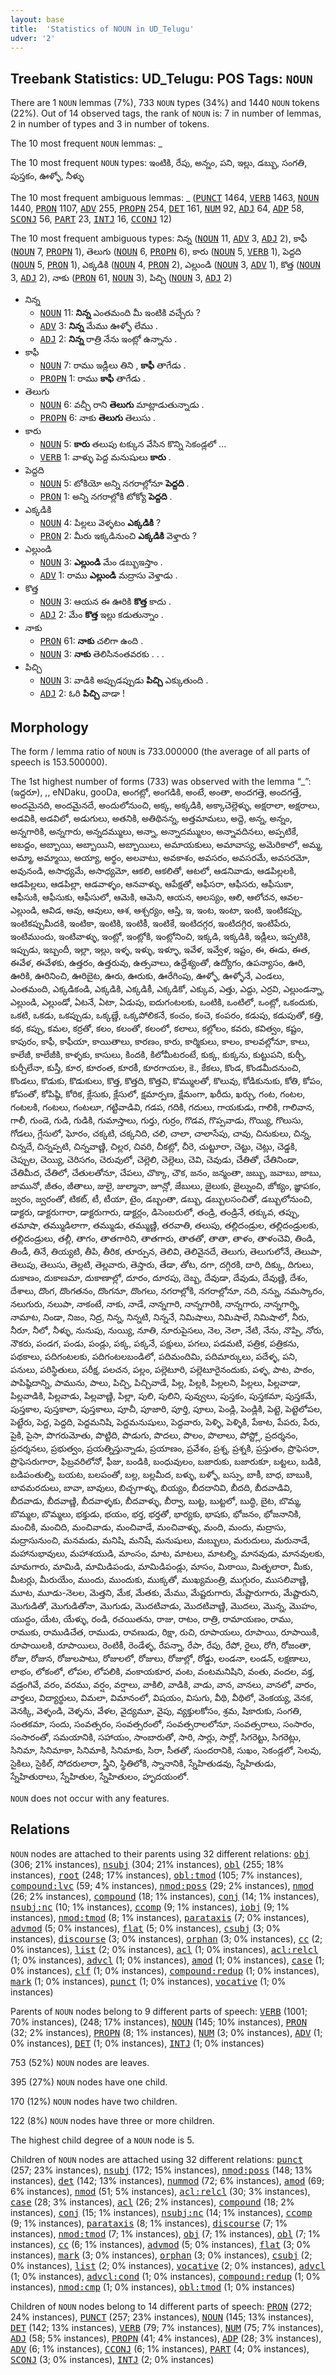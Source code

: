 ```yaml
---
layout: base
title:  'Statistics of NOUN in UD_Telugu'
udver: '2'
---
```


## Treebank Statistics: UD_Telugu: POS Tags: `NOUN`

There are 1 `NOUN` lemmas (7%), 733 `NOUN` types (34%) and 1440 `NOUN` tokens (22%).
Out of 14 observed tags, the rank of `NOUN` is: 7 in number of lemmas, 2 in number of types and 3 in number of tokens.

The 10 most frequent `NOUN` lemmas: _

The 10 most frequent `NOUN` types:  ఇంటికి, రేపు, అన్నం, పని, ఇల్లు, డబ్బు, సంగతి, పుస్తకం, ఊళ్ళో, నీళ్ళు

The 10 most frequent ambiguous lemmas: _ (<tt><a href="te-pos-PUNCT.html">PUNCT</a></tt> 1464, <tt><a href="te-pos-VERB.html">VERB</a></tt> 1463, <tt><a href="te-pos-NOUN.html">NOUN</a></tt> 1440, <tt><a href="te-pos-PRON.html">PRON</a></tt> 1107, <tt><a href="te-pos-ADV.html">ADV</a></tt> 255, <tt><a href="te-pos-PROPN.html">PROPN</a></tt> 254, <tt><a href="te-pos-DET.html">DET</a></tt> 161, <tt><a href="te-pos-NUM.html">NUM</a></tt> 92, <tt><a href="te-pos-ADJ.html">ADJ</a></tt> 64, <tt><a href="te-pos-ADP.html">ADP</a></tt> 58, <tt><a href="te-pos-SCONJ.html">SCONJ</a></tt> 56, <tt><a href="te-pos-PART.html">PART</a></tt> 23, <tt><a href="te-pos-INTJ.html">INTJ</a></tt> 16, <tt><a href="te-pos-CCONJ.html">CCONJ</a></tt> 12)

The 10 most frequent ambiguous types:  నిన్న (<tt><a href="te-pos-NOUN.html">NOUN</a></tt> 11, <tt><a href="te-pos-ADV.html">ADV</a></tt> 3, <tt><a href="te-pos-ADJ.html">ADJ</a></tt> 2), కాఫీ (<tt><a href="te-pos-NOUN.html">NOUN</a></tt> 7, <tt><a href="te-pos-PROPN.html">PROPN</a></tt> 1), తెలుగు (<tt><a href="te-pos-NOUN.html">NOUN</a></tt> 6, <tt><a href="te-pos-PROPN.html">PROPN</a></tt> 6), కారు (<tt><a href="te-pos-NOUN.html">NOUN</a></tt> 5, <tt><a href="te-pos-VERB.html">VERB</a></tt> 1), పెద్దది (<tt><a href="te-pos-NOUN.html">NOUN</a></tt> 5, <tt><a href="te-pos-PRON.html">PRON</a></tt> 1), ఎక్కడికి (<tt><a href="te-pos-NOUN.html">NOUN</a></tt> 4, <tt><a href="te-pos-PRON.html">PRON</a></tt> 2), ఎల్లుండి (<tt><a href="te-pos-NOUN.html">NOUN</a></tt> 3, <tt><a href="te-pos-ADV.html">ADV</a></tt> 1), కొత్త (<tt><a href="te-pos-NOUN.html">NOUN</a></tt> 3, <tt><a href="te-pos-ADJ.html">ADJ</a></tt> 2), నాకు (<tt><a href="te-pos-PRON.html">PRON</a></tt> 61, <tt><a href="te-pos-NOUN.html">NOUN</a></tt> 3), పిచ్చి (<tt><a href="te-pos-NOUN.html">NOUN</a></tt> 3, <tt><a href="te-pos-ADJ.html">ADJ</a></tt> 2)


* నిన్న
  * <tt><a href="te-pos-NOUN.html">NOUN</a></tt> 11: <b>నిన్న</b> ఎంతమంది మీ ఇంటికి వచ్చేరు ?
  * <tt><a href="te-pos-ADV.html">ADV</a></tt> 3: <b>నిన్న</b> మేము ఊళ్ళో లేము .
  * <tt><a href="te-pos-ADJ.html">ADJ</a></tt> 2: <b>నిన్న</b> రాత్రి నేను ఇంట్లో ఉన్నాను .
* కాఫీ
  * <tt><a href="te-pos-NOUN.html">NOUN</a></tt> 7: రాము ఇడ్లీలు తిని , <b>కాఫీ</b> తాగేడు .
  * <tt><a href="te-pos-PROPN.html">PROPN</a></tt> 1: రాము <b>కాఫీ</b> తాగేడు .
* తెలుగు
  * <tt><a href="te-pos-NOUN.html">NOUN</a></tt> 6: వచ్చీ రాని <b>తెలుగు</b> మాట్లాడుతున్నాడు .
  * <tt><a href="te-pos-PROPN.html">PROPN</a></tt> 6: నాకు <b>తెలుగు</b> తెలుసు .
* కారు
  * <tt><a href="te-pos-NOUN.html">NOUN</a></tt> 5: <b>కారు</b> తలుపు టక్కున వేసిన కొన్ని సెకండ్లలో ...
  * <tt><a href="te-pos-VERB.html">VERB</a></tt> 1: వాళ్ళు పెద్ద మనుషులు <b>కారు</b> .
* పెద్దది
  * <tt><a href="te-pos-NOUN.html">NOUN</a></tt> 5: టోకియో అన్ని నగరాల్లోనూ <b>పెద్దది</b> .
  * <tt><a href="te-pos-PRON.html">PRON</a></tt> 1: అన్ని నగరాల్లోకి టోక్యో <b>పెద్దది</b> .
* ఎక్కడికి
  * <tt><a href="te-pos-NOUN.html">NOUN</a></tt> 4: పిల్లలు వెళ్ళటం <b>ఎక్కడికి</b> ?
  * <tt><a href="te-pos-PRON.html">PRON</a></tt> 2: మీరు ఇక్కడినుంచి <b>ఎక్కడికి</b> వెళ్తారు ?
* ఎల్లుండి
  * <tt><a href="te-pos-NOUN.html">NOUN</a></tt> 3: <b>ఎల్లుండి</b> మేం డబ్బుఇస్తాం .
  * <tt><a href="te-pos-ADV.html">ADV</a></tt> 1: రాము <b>ఎల్లుండి</b> మద్రాసు వెళ్తాడు .
* కొత్త
  * <tt><a href="te-pos-NOUN.html">NOUN</a></tt> 3: ఆయన ఈ ఊరికి <b>కొత్త</b> కాదు .
  * <tt><a href="te-pos-ADJ.html">ADJ</a></tt> 2: మేం <b>కొత్త</b> ఇల్లు కడుతున్నాం .
* నాకు
  * <tt><a href="te-pos-PRON.html">PRON</a></tt> 61: <b>నాకు</b> చలిగా ఉంది .
  * <tt><a href="te-pos-NOUN.html">NOUN</a></tt> 3: <b>నాకు</b> తెలిసినంతవరకు . . .
* పిచ్చి
  * <tt><a href="te-pos-NOUN.html">NOUN</a></tt> 3: వాడికి అప్పుడప్పుడు <b>పిచ్చి</b> ఎక్కుతుంది .
  * <tt><a href="te-pos-ADJ.html">ADJ</a></tt> 2: ఓరి <b>పిచ్చి</b> వాడా !

## Morphology

The form / lemma ratio of `NOUN` is 733.000000 (the average of all parts of speech is 153.500000).

The 1st highest number of forms (733) was observed with the lemma “_”: (ఇద్దరూ), ,, eNDaku, gooDa, అంగట్లో, అంగడికి, అంటే, అంతా, అందగత్తె, అందగత్తే, అందమైనది, అందమైనదే, అందులోనుంచి, అక్క, అక్కడికి, అక్కాచెల్లెళ్ళు, అక్షరాలా, అక్షరాలు, అడవికి, అడవిలో, అడుగులు, అతనికి, అతిథినన్న, అత్తమామలు, అద్దె, అన్న, అన్నం, అన్నగారికి, అన్నగారు, అన్నదమ్ములు, అన్నా, అన్నాదమ్ములం, అన్నావదినలు, అప్పటికే, అబద్దం, అబ్బాయి, అబ్బాయిని, అబ్బాయిలు, అమాయకులు, అమావాస్య, అమెరికాలో, అమ్మ, అమ్మా, అమ్మాయి, అయ్యా, అర్థం, అలవాటు, అవకాశం, అవసరం, అవసరమే, అవసరమో, అవునండి, అసాధ్యమే, అసాధ్యమో, ఆకలి, ఆకలితో, ఆటలో, ఆడనివాడు, ఆడపిల్లలకి, ఆడపిల్లలు, ఆడపిల్లా, ఆడవాళ్ళం, ఆనవాళ్ళు, ఆపేక్షతో, ఆఫీసరా, ఆఫీసరు, ఆఫీసుకా, ఆఫీసుకి, ఆఫీసుకు, ఆఫీసులో, ఆమెకి, ఆమెని, ఆయన, ఆలస్యం, ఆలి, ఆలోచన, ఆవల-ఎల్లుండి, ఆవిడ, ఆవు, ఆవులు, ఆశ, ఆశ్చర్యం, ఆస్తి, ఇ, ఇంట, ఇంటా, ఇంటి, ఇంటికప్పు, ఇంటికప్పుమీదకి, ఇంటికా, ఇంటికి, ఇంటికీ, ఇంటికే, ఇంటిదగ్గర, ఇంటిదగ్గిర, ఇంటిపేరు, ఇంటిముందు, ఇంటివాళ్ళు, ఇంట్లో, ఇంట్లోకి, ఇంట్లోనించి, ఇక్కడి, ఇక్కడికి, ఇడ్లీలు, ఇప్పటికి, ఇప్పుడు, ఇబ్బందీ, ఇల్లా, ఇల్లు, ఇళ్ళ, ఇళ్ళు, ఇళ్ళూ, ఇవేళ, ఇవ్వేళ, ఇష్టం, ఈ, ఈడు, ఈత, ఈవేళ, ఈవేళకు, ఉత్తరం, ఉత్తరువు, ఉత్సవాలు, ఉద్దేశ్యంతో, ఉద్యోగం, ఉపన్యాసం, ఊరి, ఊరికి, ఊరినించి, ఊరిబైట, ఊరు, ఊరుకు, ఊరేగింపు, ఊళ్ళో, ఊళ్ళోనే, ఎండలు, ఎంతమంది, ఎక్కడికండి, ఎక్కడికి, ఎక్కడికీ, ఎక్కడికో, ఎక్కువ, ఎత్తు, ఎద్దు, ఎర్రవి, ఎల్లుండన్నా, ఎల్లుండి, ఎల్లుండో, ఏటనే, ఏటా, ఏడుపు, ఐదుగంటలకు, ఒంటికి, ఒంటిలో, ఒంట్లో, ఒకందుకు, ఒకటి, ఒకడు, ఒకప్పుడు, ఒక్కణ్ణే, ఒక్కపోలికనే, కంచం, కంచె, కంపరం, కడుపు, కడుపుతో, కత్తి, కథ, కప్పు, కమల, కర్రతో, కలం, కలంతో, కలంలో, కలాలు, కల్లోలం, కవరు, కవిత్వం, కష్టం, కాపురం, కాఫీ, కాఫీయా, కాయితాలు, కారణం, కారు, కార్మికులు, కాలం, కాలవల్లోనూ, కాలు, కాలేజీ, కాలేజీకి, కాళ్ళకు, కాసులు, కిందకి, కిలోమీటరంటే, కుక్క, కుక్కను, కుట్టుపని, కుర్చీ, కుర్చీలేనా, కుస్తీ, కూర, కూరంత, కూరకీ, కూరగాయల, కె., కేకలు, కొండ, కొండమీదనుంచి, కొండలు, కొడుకు, కొడుకులు, కొత్త, కొత్తది, కొత్తవి, కొమ్ములతో, కొలువు, కోడికునుకు, కోతి, కోపం, కోపంతో, కోపిష్ఠి, కోరిక, క్లేసుకు, క్లేసులో, క్షమార్పణ, క్షేమంగా, ఖరీదు, ఖర్చు, గంట, గంటల, గంటలకి, గంటలు, గంటలూ, గట్టివాడివి, గడప, గదికి, గదులు, గాయకుడు, గాలికి, గాలివాన, గాలీ, గుండె, గుడి, గుడికి, గుమాస్తాలు, గుర్తు, గుర్రం, గొడవ, గొప్పవాడు, గొయ్యి, గొలుసు, గోడలు, గ్లేసులో, ఘోరం, చక్కటి, చక్కనిది, చలి, చాలా, చాలాసేపు, చావు, చినుకులు, చిన్న, చిన్నదే, చిన్నప్పటి, చిన్నవాణ్ణి, చిల్లర, చివరి, చీకట్లో, చీరె, చుట్టూరా, చెట్టు, చెట్లు, చెడ్డకి, చెప్పుల, చెయ్యి, చెరిసగం, చెరువులో, చెల్లెలి, చెల్లెలు, చెవి, చెవుడు, చేతితో, చేతినిండా, చేతిమీద, చేతిలో, చేతులతోనూ, చేపలు, చొక్కా, చౌక, జనం, జన్మంతా, జబ్బు, జవాబు, జాబు, జామునో, జీతం, జీతాలు, జులై, జుల్మానా, జూన్లో, జేబులు, జైలుకు, జైల్నుంచి, జోక్యం, జ్ఞాపకం, జ్వరం, జ్వరంతో, టికట్, టీ, టీయా, టైం, డబ్బంతా, డబ్బు, డబ్బులసంచితో, డబ్బులోనుంచి, డాక్టరు, డాక్టరుగారా, డాక్టరుగారు, డాక్టర్లం, డిసెంబరులో, తండ్రి, తండ్రినే, తక్కువ, తప్పు, తమాషా, తమ్ముడిలాగా, తమ్ముడు, తమ్ముణ్ణి, తరవాతి, తలుపు, తల్లిదండ్రుల, తల్లిదండ్రులకు, తల్లిదండ్రులు, తల్లీ, తాగం, తాతగారిని, తాతగారు, తాతతో, తాతా, తాళం, తాళంచెవి, తిండి, తిండీ, తినే, తియ్యటి, తీపి, తీరిక, తూర్పున, తెలివి, తెలివైనదే, తెలుగు, తెలుగులోనే, తెలుపా, తెలుపు, తెలుసు, తెల్లటి, తెల్లవారు, తెస్తారు, తేడా, తోట, దగా, దగ్గిరకి, దారి, దిక్కు, దిగులు, దుకాణం, దుకాణమా, దుకాణాల్లో, దూరం, దూరపు, దెబ్బ, దేవుడా, దేవుడు, దేవుణ్ణి, దేశం, దేశాలు, దొంగ, దొంగతనం, దొంగనూ, దొంగలు, నగరాల్లోకి, నగరాల్లోనూ, నది, నన్ను, నమస్కారం, నలుగురు, నలుపా, నాకంటే, నాకు, నాడే, నాన్నగారి, నాన్నగారికి, నాన్నగారు, నాన్నగార్ని, నామాట, నిండా, నిజం, నిద్ర, నిన్న, నిన్నటి, నిన్ననే, నిమిషాలు, నిమిషాలే, నిమిషాలో, నీరు, నీరూ, నీలో, నీళ్ళు, నునుపు, నుయ్యి, నూతి, నూరుపైసలు, నెల, నెలా, నేటి, నేను, నొప్పి, నోరు, నౌకరు, పండగ, పండు, పండ్లు, పక్క, పక్కనే, పక్షులు, పగలు, పడమటి, పత్రిక, పత్రికను, పథకాలు, పదిగంటలకు, పదిగంటలబండిలో, పదిమందిమి, పదిమార్కులు, పదేళ్ళ, పని, పనులు, పరిస్థితులు, పరీక్ష, పలచన, పల్లం, పల్లెటూరి, పల్లెటూరైనందుకు, పళ్ళ, పాట, పాఠం, పాపిష్ఠిదాన్ని, పామును, పాలు, పిచ్చి, పిచ్చివాడే, పిల్ల, పిల్లకి, పిల్లలని, పిల్లలు, పిల్లవాడా, పిల్లవాడికి, పిల్లవాడు, పిల్లవాణ్ణి, పిల్లా, పులి, పులిని, పువ్వులు, పుస్తకం, పుస్తకమా, పుస్తకమే, పుస్తకాల, పుస్తకాలా, పుస్తకాలు, పూచీ, పూజారి, పూర్తి, పూలు, పెండ్లి, పెండ్లికి, పెట్టె, పెట్టెలోపల, పెట్టేరు, పెద్ద, పెద్దది, పెద్దమనిషి, పెద్దమనుషులు, పెద్దవారు, పెళ్ళి, పెళ్ళికి, పేకాట, పేపరు, పేరు, పైకి, పైసా, పొగరుమోతు, పొట్టిది, పొడుగు, పొదలు, పొలం, పొలాలు, పోస్ట్లో, ప్రదర్శనం, ప్రదర్శనలు, ప్రభుత్వం, ప్రయత్నిస్తున్నాడు, ప్రయాణం, ప్రవేశం, ప్రశ్న, ప్రశ్నకి, ప్రస్తుతం, ప్రొఫెసరా, ప్రొఫెసరుగారా, ఫిబ్రవరిలోనో, ఫీజు, బండికి, బంధువులం, బజారుకు, బజారుకూ, బట్టలు, బడికి, బడిపంతుల్ని, బయట, బలపంతో, బల్ల, బల్లమీద, బళ్ళు, బళ్ళో, బస్సు, బాకీ, బాధ, బాబుకి, బావమరదులు, బావా, బావులు, బిచ్చగాళ్ళు, బియ్యం, బీదదానివి, బీదది, బీదవాడివి, బీదవాడు, బీదవాణ్ణి, బీదవాళ్ళకు, బీదవాళ్ళు, బీర్వా, బుట్ట, బుట్టలో, బుద్ధి, బైట, బొమ్మ, బొమ్మల, బొమ్మలు, భక్తుడు, భయం, భర్త, భర్తతో, భార్యకు, భాషకు, భోజనం, భోజనానికి, మంచికి, మంచిది, మంచివాడు, మంచివాడే, మంచివాళ్ళు, మంది, మందు, మద్రాసు, మద్రాసునుంచి, మనమడు, మనిషి, మనిషే, మనుషులు, మబ్బులు, మరుదులు, మరునాడే, మహానుభావులు, మహాశయుడి, మాంసం, మాట, మాటలు, మాటల్ని, మానవుడు, మానవులకు, మామగారు, మామిడి, మామిడిపండు, మామిడిపండ్లు, మాసం, మిఠాయి, మితృలారా, మీకు, మీటర్లు, మీరుయేం, ముందు, ముందుకు, ముక్కతో, ముఖ్యమంత్రి, ముగ్గురం, ముసలివాణ్ణి, మూట, మూడు-నెలల, మెత్తని, మేక, మేతకు, మేము, మేష్టరుగారు, మేష్టారుగారు, మేష్టారుని, మొగుడితో, మొగుడితోనా, మొగుడు, మొదటివాడు, మొదటివాణ్ణి, మొదలు, మొన్న, మొహం, యుద్ధం, యేట, యేళ్ళు, రండి, రచయితను, రాజు, రాటం, రాత్రి, రామాయణం, రాము, రాముకు, రాముడిచేత, రాముడు, రావణుడు, రిక్షా, రుచి, రూపాయలు, రూపాయి, రూపాయికి, రూపాయిలకి, రూపాయిలు, రెంటికీ, రెండేళ్ళ, రేపన్నా, రేపా, రేపు, రేపో, రైలు, రోగి, రోజంతా, రోజు, రోజున, రోజులపాటు, రోజులలో, రోజులు, రోజుల్లో, రోడ్డు, లండనా, లండన్, లక్షణాలు, లాభం, లోకంలో, లోపల, లోపలికి, వంకాయకూర, వంట, వంటమనిషిని, వంతు, వందల, వక్త, వడ్రంగివే, వరం, వరము, వర్షం, వర్షాలు, వాకిలి, వాడికి, వాడు, వాన, వానలు, వానలో, వారం, వార్తలు, విద్యార్థులు, విమలా, విమానంలో, విషయం, విసుగు, వీథి, వీథిలో, వెంకయ్య, వెనక, వెనక్కి, వెళ్ళండి, వెళ్ళను, వేళల, వైద్యమూ, వైపు, వ్యక్తులకోసం, శ్రమ, షికారుకు, సంగతి, సంతకమా, సందు, సంవత్సరం, సంవత్సరంలో, సంవత్సరాలలోనూ, సంవత్సరాలు, సంసారం, సంసారంతో, సమయానికి, సహాయం, సాంబారుతో, సారి, సార్లు, సార్లో, సిగరెట్టు, సిగరెట్లు, సినిమా, సినిమాకా, సినిమాకి, సినిమాకు, సిరా, సీతతో, సుందరానికి, సుఖం, సెకండ్లలో, సెలవు, సైకిలు, సైకిల్, సోదరులారా, స్త్రీని, స్థితిలోకి, స్నానానికి, స్నేహితుడవు, స్నేహితుడు, స్నేహితురాలు, స్నేహితుల, స్నేహితులం, హృదయంలో.

`NOUN` does not occur with any features.


## Relations

`NOUN` nodes are attached to their parents using 32 different relations: <tt><a href="te-dep-obj.html">obj</a></tt> (306; 21% instances), <tt><a href="te-dep-nsubj.html">nsubj</a></tt> (304; 21% instances), <tt><a href="te-dep-obl.html">obl</a></tt> (255; 18% instances), <tt><a href="te-dep-root.html">root</a></tt> (248; 17% instances), <tt><a href="te-dep-obl-tmod.html">obl:tmod</a></tt> (105; 7% instances), <tt><a href="te-dep-compound-lvc.html">compound:lvc</a></tt> (59; 4% instances), <tt><a href="te-dep-nmod-poss.html">nmod:poss</a></tt> (29; 2% instances), <tt><a href="te-dep-nmod.html">nmod</a></tt> (26; 2% instances), <tt><a href="te-dep-compound.html">compound</a></tt> (18; 1% instances), <tt><a href="te-dep-conj.html">conj</a></tt> (14; 1% instances), <tt><a href="te-dep-nsubj-nc.html">nsubj:nc</a></tt> (10; 1% instances), <tt><a href="te-dep-ccomp.html">ccomp</a></tt> (9; 1% instances), <tt><a href="te-dep-iobj.html">iobj</a></tt> (9; 1% instances), <tt><a href="te-dep-nmod-tmod.html">nmod:tmod</a></tt> (8; 1% instances), <tt><a href="te-dep-parataxis.html">parataxis</a></tt> (7; 0% instances), <tt><a href="te-dep-advmod.html">advmod</a></tt> (5; 0% instances), <tt><a href="te-dep-flat.html">flat</a></tt> (5; 0% instances), <tt><a href="te-dep-csubj.html">csubj</a></tt> (3; 0% instances), <tt><a href="te-dep-discourse.html">discourse</a></tt> (3; 0% instances), <tt><a href="te-dep-orphan.html">orphan</a></tt> (3; 0% instances), <tt><a href="te-dep-cc.html">cc</a></tt> (2; 0% instances), <tt><a href="te-dep-list.html">list</a></tt> (2; 0% instances), <tt><a href="te-dep-acl.html">acl</a></tt> (1; 0% instances), <tt><a href="te-dep-acl-relcl.html">acl:relcl</a></tt> (1; 0% instances), <tt><a href="te-dep-advcl.html">advcl</a></tt> (1; 0% instances), <tt><a href="te-dep-amod.html">amod</a></tt> (1; 0% instances), <tt><a href="te-dep-case.html">case</a></tt> (1; 0% instances), <tt><a href="te-dep-clf.html">clf</a></tt> (1; 0% instances), <tt><a href="te-dep-compound-redup.html">compound:redup</a></tt> (1; 0% instances), <tt><a href="te-dep-mark.html">mark</a></tt> (1; 0% instances), <tt><a href="te-dep-punct.html">punct</a></tt> (1; 0% instances), <tt><a href="te-dep-vocative.html">vocative</a></tt> (1; 0% instances)

Parents of `NOUN` nodes belong to 9 different parts of speech: <tt><a href="te-pos-VERB.html">VERB</a></tt> (1001; 70% instances),  (248; 17% instances), <tt><a href="te-pos-NOUN.html">NOUN</a></tt> (145; 10% instances), <tt><a href="te-pos-PRON.html">PRON</a></tt> (32; 2% instances), <tt><a href="te-pos-PROPN.html">PROPN</a></tt> (8; 1% instances), <tt><a href="te-pos-NUM.html">NUM</a></tt> (3; 0% instances), <tt><a href="te-pos-ADV.html">ADV</a></tt> (1; 0% instances), <tt><a href="te-pos-DET.html">DET</a></tt> (1; 0% instances), <tt><a href="te-pos-INTJ.html">INTJ</a></tt> (1; 0% instances)

753 (52%) `NOUN` nodes are leaves.

395 (27%) `NOUN` nodes have one child.

170 (12%) `NOUN` nodes have two children.

122 (8%) `NOUN` nodes have three or more children.

The highest child degree of a `NOUN` node is 5.

Children of `NOUN` nodes are attached using 32 different relations: <tt><a href="te-dep-punct.html">punct</a></tt> (257; 23% instances), <tt><a href="te-dep-nsubj.html">nsubj</a></tt> (172; 15% instances), <tt><a href="te-dep-nmod-poss.html">nmod:poss</a></tt> (148; 13% instances), <tt><a href="te-dep-det.html">det</a></tt> (142; 13% instances), <tt><a href="te-dep-nummod.html">nummod</a></tt> (72; 6% instances), <tt><a href="te-dep-amod.html">amod</a></tt> (69; 6% instances), <tt><a href="te-dep-nmod.html">nmod</a></tt> (51; 5% instances), <tt><a href="te-dep-acl-relcl.html">acl:relcl</a></tt> (30; 3% instances), <tt><a href="te-dep-case.html">case</a></tt> (28; 3% instances), <tt><a href="te-dep-acl.html">acl</a></tt> (26; 2% instances), <tt><a href="te-dep-compound.html">compound</a></tt> (18; 2% instances), <tt><a href="te-dep-conj.html">conj</a></tt> (15; 1% instances), <tt><a href="te-dep-nsubj-nc.html">nsubj:nc</a></tt> (14; 1% instances), <tt><a href="te-dep-ccomp.html">ccomp</a></tt> (9; 1% instances), <tt><a href="te-dep-parataxis.html">parataxis</a></tt> (8; 1% instances), <tt><a href="te-dep-discourse.html">discourse</a></tt> (7; 1% instances), <tt><a href="te-dep-nmod-tmod.html">nmod:tmod</a></tt> (7; 1% instances), <tt><a href="te-dep-obj.html">obj</a></tt> (7; 1% instances), <tt><a href="te-dep-obl.html">obl</a></tt> (7; 1% instances), <tt><a href="te-dep-cc.html">cc</a></tt> (6; 1% instances), <tt><a href="te-dep-advmod.html">advmod</a></tt> (5; 0% instances), <tt><a href="te-dep-flat.html">flat</a></tt> (3; 0% instances), <tt><a href="te-dep-mark.html">mark</a></tt> (3; 0% instances), <tt><a href="te-dep-orphan.html">orphan</a></tt> (3; 0% instances), <tt><a href="te-dep-csubj.html">csubj</a></tt> (2; 0% instances), <tt><a href="te-dep-list.html">list</a></tt> (2; 0% instances), <tt><a href="te-dep-vocative.html">vocative</a></tt> (2; 0% instances), <tt><a href="te-dep-advcl.html">advcl</a></tt> (1; 0% instances), <tt><a href="te-dep-advcl-cond.html">advcl:cond</a></tt> (1; 0% instances), <tt><a href="te-dep-compound-redup.html">compound:redup</a></tt> (1; 0% instances), <tt><a href="te-dep-nmod-cmp.html">nmod:cmp</a></tt> (1; 0% instances), <tt><a href="te-dep-obl-tmod.html">obl:tmod</a></tt> (1; 0% instances)

Children of `NOUN` nodes belong to 14 different parts of speech: <tt><a href="te-pos-PRON.html">PRON</a></tt> (272; 24% instances), <tt><a href="te-pos-PUNCT.html">PUNCT</a></tt> (257; 23% instances), <tt><a href="te-pos-NOUN.html">NOUN</a></tt> (145; 13% instances), <tt><a href="te-pos-DET.html">DET</a></tt> (142; 13% instances), <tt><a href="te-pos-VERB.html">VERB</a></tt> (79; 7% instances), <tt><a href="te-pos-NUM.html">NUM</a></tt> (75; 7% instances), <tt><a href="te-pos-ADJ.html">ADJ</a></tt> (58; 5% instances), <tt><a href="te-pos-PROPN.html">PROPN</a></tt> (41; 4% instances), <tt><a href="te-pos-ADP.html">ADP</a></tt> (28; 3% instances), <tt><a href="te-pos-ADV.html">ADV</a></tt> (6; 1% instances), <tt><a href="te-pos-CCONJ.html">CCONJ</a></tt> (6; 1% instances), <tt><a href="te-pos-PART.html">PART</a></tt> (4; 0% instances), <tt><a href="te-pos-SCONJ.html">SCONJ</a></tt> (3; 0% instances), <tt><a href="te-pos-INTJ.html">INTJ</a></tt> (2; 0% instances)

